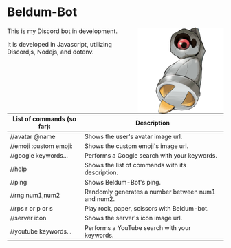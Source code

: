 # Beldum-Bot
<img src="374Beldum-Shiny.png" width="200" align="right">

This is my Discord bot in development.

It is developed in Javascript, utilizing Discordjs, Nodejs, and dotenv.

| List of commands (so far): | Description |
| --- | --- |
| //avatar @name | Shows the user's avatar image url. |
| //emoji :custom emoji: | Shows the custom emoji's image url. |
| //google keywords... | Performs a Google search with your keywords. |
| //help | Shows the list of commands with its description. |
| //ping | Shows Beldum-Bot's ping. |
| //rng num1,num2 | Randomly generates a number between num1 and num2. |
| //rps r or p or s | Play rock, paper, scissors with Beldum-bot. |
| //server icon | Shows the server's icon image url. |
| //youtube keywords... | Performs a YouTube search with your keywords. |
